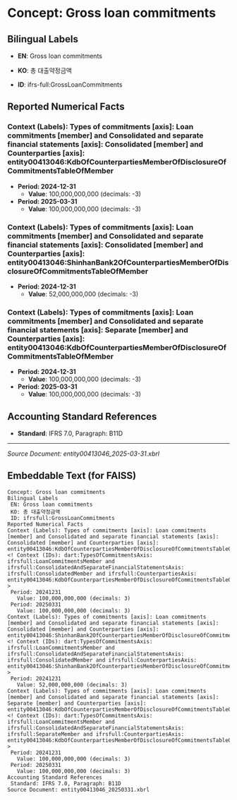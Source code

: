 # Concept: Gross loan commitments

## Bilingual Labels
- **EN**: Gross loan commitments
- **KO**: 총 대출약정금액

- **ID**: ifrs-full:GrossLoanCommitments

## Reported Numerical Facts

### **Context (Labels): Types of commitments [axis]: Loan commitments [member] and Consolidated and separate financial statements [axis]: Consolidated [member] and Counterparties [axis]: entity00413046:KdbOfCounterpartiesMemberOfDisclosureOfCommitmentsTableOfMember**
<!-- Context (IDs): dart:TypesOfCommitmentsAxis: ifrs-full:LoanCommitmentsMember and ifrs-full:ConsolidatedAndSeparateFinancialStatementsAxis: ifrs-full:ConsolidatedMember and ifrs-full:CounterpartiesAxis: entity00413046:KdbOfCounterpartiesMemberOfDisclosureOfCommitmentsTableOfMember -->
- **Period: 2024-12-31**
  - **Value**: 100,000,000,000 (decimals: -3)
- **Period: 2025-03-31**
  - **Value**: 100,000,000,000 (decimals: -3)

### **Context (Labels): Types of commitments [axis]: Loan commitments [member] and Consolidated and separate financial statements [axis]: Consolidated [member] and Counterparties [axis]: entity00413046:ShinhanBank2OfCounterpartiesMemberOfDisclosureOfCommitmentsTableOfMember**
<!-- Context (IDs): dart:TypesOfCommitmentsAxis: ifrs-full:LoanCommitmentsMember and ifrs-full:ConsolidatedAndSeparateFinancialStatementsAxis: ifrs-full:ConsolidatedMember and ifrs-full:CounterpartiesAxis: entity00413046:ShinhanBank2OfCounterpartiesMemberOfDisclosureOfCommitmentsTableOfMember -->
- **Period: 2024-12-31**
  - **Value**: 52,000,000,000 (decimals: -3)

### **Context (Labels): Types of commitments [axis]: Loan commitments [member] and Consolidated and separate financial statements [axis]: Separate [member] and Counterparties [axis]: entity00413046:KdbOfCounterpartiesMemberOfDisclosureOfCommitmentsTableOfMember**
<!-- Context (IDs): dart:TypesOfCommitmentsAxis: ifrs-full:LoanCommitmentsMember and ifrs-full:ConsolidatedAndSeparateFinancialStatementsAxis: ifrs-full:SeparateMember and ifrs-full:CounterpartiesAxis: entity00413046:KdbOfCounterpartiesMemberOfDisclosureOfCommitmentsTableOfMember -->
- **Period: 2024-12-31**
  - **Value**: 100,000,000,000 (decimals: -3)
- **Period: 2025-03-31**
  - **Value**: 100,000,000,000 (decimals: -3)

## Accounting Standard References
- **Standard**: IFRS 7.0, Paragraph: B11D

---
*Source Document: entity00413046_2025-03-31.xbrl*
## Embeddable Text (for FAISS)
```text
Concept: Gross loan commitments
Bilingual Labels
 EN: Gross loan commitments
 KO: 총 대출약정금액
 ID: ifrsfull:GrossLoanCommitments
Reported Numerical Facts
Context (Labels): Types of commitments [axis]: Loan commitments [member] and Consolidated and separate financial statements [axis]: Consolidated [member] and Counterparties [axis]: entity00413046:KdbOfCounterpartiesMemberOfDisclosureOfCommitmentsTableOfMember
<! Context (IDs): dart:TypesOfCommitmentsAxis: ifrsfull:LoanCommitmentsMember and ifrsfull:ConsolidatedAndSeparateFinancialStatementsAxis: ifrsfull:ConsolidatedMember and ifrsfull:CounterpartiesAxis: entity00413046:KdbOfCounterpartiesMemberOfDisclosureOfCommitmentsTableOfMember >
 Period: 20241231
   Value: 100,000,000,000 (decimals: 3)
 Period: 20250331
   Value: 100,000,000,000 (decimals: 3)
Context (Labels): Types of commitments [axis]: Loan commitments [member] and Consolidated and separate financial statements [axis]: Consolidated [member] and Counterparties [axis]: entity00413046:ShinhanBank2OfCounterpartiesMemberOfDisclosureOfCommitmentsTableOfMember
<! Context (IDs): dart:TypesOfCommitmentsAxis: ifrsfull:LoanCommitmentsMember and ifrsfull:ConsolidatedAndSeparateFinancialStatementsAxis: ifrsfull:ConsolidatedMember and ifrsfull:CounterpartiesAxis: entity00413046:ShinhanBank2OfCounterpartiesMemberOfDisclosureOfCommitmentsTableOfMember >
 Period: 20241231
   Value: 52,000,000,000 (decimals: 3)
Context (Labels): Types of commitments [axis]: Loan commitments [member] and Consolidated and separate financial statements [axis]: Separate [member] and Counterparties [axis]: entity00413046:KdbOfCounterpartiesMemberOfDisclosureOfCommitmentsTableOfMember
<! Context (IDs): dart:TypesOfCommitmentsAxis: ifrsfull:LoanCommitmentsMember and ifrsfull:ConsolidatedAndSeparateFinancialStatementsAxis: ifrsfull:SeparateMember and ifrsfull:CounterpartiesAxis: entity00413046:KdbOfCounterpartiesMemberOfDisclosureOfCommitmentsTableOfMember >
 Period: 20241231
   Value: 100,000,000,000 (decimals: 3)
 Period: 20250331
   Value: 100,000,000,000 (decimals: 3)
Accounting Standard References
 Standard: IFRS 7.0, Paragraph: B11D
Source Document: entity00413046_20250331.xbrl
```